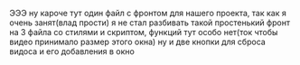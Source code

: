 ЭЭЭ ну кароче тут один файл с фронтом для нашего проекта, так как я очень занят(влад прости) я не стал разбивать такой простенький фронт на 3 файла со стилями и скриптом, функций тут особо нет(ток чтобы видео принимало размер этого окна) ну и две кнопки для сброса видоса и его добавления в окно
